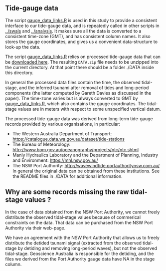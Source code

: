 Tide-gauge data
---------------

The script [gauge_data_links.R](gauge_data_links.R) is used in this study to provide a consistent interface to our tide-gauge data, and
 is repeatedly called in other scripts in [../swals](../swals) and [../analysis](../analysis). It makes sure all the data is converted to a consistent time-zone (GMT), and has consistent column names. It also stores the gauge coordinates, and gives us a convenient data-structure to look-up the data.

The script [gauge_data_links.R](gauge_data_links.R) relies on processed tide-gauge data that can be [downloaded here](http://dapds00.nci.org.au/thredds/fileServer/fj6/PTHA/Nearshore_testing_2020/DATA.zip). The resulting `DATA.zip` file needs to be unzipped into the current directory. At that point there should be a folder ./DATA inside this directory.

In general the processed data files contain the time, the observed tidal-stage, and the inferred tsunami after removal of tides and long-period components (the latter computed by Gareth Davies as discussed in the paper). The time-zone varies but is always converted to GMT by [gauge_data_links.R](gauge_data_links.R), which also contains the gauge coordinates. The tidal-stage values are in meters with respect to some unspecified vertical datum.

The processed tide-gauge data was derived from long-term tide-gauge records provided by various organisations, in particular:
* The Western Australia Department of Transport: https://catalogue.data.wa.gov.au/dataset/tide-stations
* The Bureau of Meteorology: http://www.bom.gov.au/oceanography/projects/ntc/ntc.shtml
* Manly Hydraulics Laboratory and the Department of Planning, Industry and Environment: https://mhl.nsw.gov.au/
* The NSW Port Authority: http://wavewindtide.portauthoritynsw.com.au/
In general the original data can be obtained from these institutions. See the README files in ./DATA for additional information.


## Why are some records missing the raw tidal-stage values ? 
In the case of data obtained from the NSW Port Authority, we cannot freely distribute the observed tidal-stage values because of commerical constraints on the data. That data can be purchased from the NSW Port Authority via their web-page.

We have an agreement with the NSW Port Authority that allows us to freely distribute the detided tsunami signal (extracted from the observed tidal-stage by detiding and removing long-period waves), but not the observed tidal-stage. Geoscience Australia is responsible for the detiding, and the files we derived from the Port Authority gauge data have NA in the stage column. 
